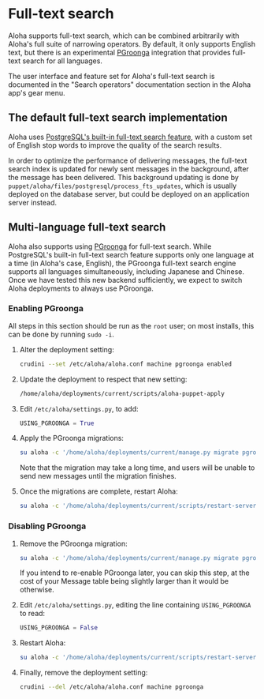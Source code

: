 # Full-text search

Aloha supports full-text search, which can be combined arbitrarily
with Aloha's full suite of narrowing operators. By default, it only
supports English text, but there is an experimental
[PGroonga](https://pgroonga.github.io/) integration that provides
full-text search for all languages.

The user interface and feature set for Aloha's full-text search is
documented in the "Search operators" documentation section in the Aloha
app's gear menu.

## The default full-text search implementation

Aloha uses [PostgreSQL's built-in full-text search
feature](https://www.postgresql.org/docs/current/textsearch.html),
with a custom set of English stop words to improve the quality of the
search results.

In order to optimize the performance of delivering messages, the
full-text search index is updated for newly sent messages in the
background, after the message has been delivered. This background
updating is done by
`puppet/aloha/files/postgresql/process_fts_updates`, which is usually
deployed on the database server, but could be deployed on an
application server instead.

## Multi-language full-text search

Aloha also supports using [PGroonga](https://pgroonga.github.io/) for
full-text search. While PostgreSQL's built-in full-text search feature
supports only one language at a time (in Aloha's case, English), the
PGroonga full-text search engine supports all languages
simultaneously, including Japanese and Chinese. Once we have tested
this new backend sufficiently, we expect to switch Aloha deployments
to always use PGroonga.

### Enabling PGroonga

All steps in this section should be run as the `root` user; on most installs, this can be done by running `sudo -i`.

1. Alter the deployment setting:

   ```bash
   crudini --set /etc/aloha/aloha.conf machine pgroonga enabled
   ```

1. Update the deployment to respect that new setting:

   ```bash
   /home/aloha/deployments/current/scripts/aloha-puppet-apply
   ```

1. Edit `/etc/aloha/settings.py`, to add:

   ```python
   USING_PGROONGA = True
   ```

1. Apply the PGroonga migrations:

   ```bash
   su aloha -c '/home/aloha/deployments/current/manage.py migrate pgroonga'
   ```

   Note that the migration may take a long time, and users will be
   unable to send new messages until the migration finishes.

1. Once the migrations are complete, restart Aloha:

   ```bash
   su aloha -c '/home/aloha/deployments/current/scripts/restart-server'
   ```

### Disabling PGroonga

1. Remove the PGroonga migration:

   ```bash
   su aloha -c '/home/aloha/deployments/current/manage.py migrate pgroonga zero'
   ```

   If you intend to re-enable PGroonga later, you can skip this step,
   at the cost of your Message table being slightly larger than it would
   be otherwise.

1. Edit `/etc/aloha/settings.py`, editing the line containing `USING_PGROONGA` to read:

   ```python
   USING_PGROONGA = False
   ```

1. Restart Aloha:

   ```bash
   su aloha -c '/home/aloha/deployments/current/scripts/restart-server'
   ```

1. Finally, remove the deployment setting:

   ```bash
   crudini --del /etc/aloha/aloha.conf machine pgroonga
   ```
